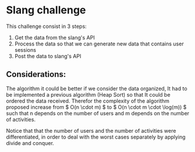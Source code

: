 # Slang challenge
This challenge consist in 3 steps:

1. Get the data from the slang's API
2. Process the data so that we can generate new data that contains user sessions
3. Post the data to slang's API

## Considerations:
The algorithm it could be better if we consider the data organized, It had to be implemented a previous algorithm (Heap Sort) so that It could be ordered the data received.
Therefor the complexity of the algorithm proposed increase from $ O(n \cdot m) $ to $ O(n \cdot m \cdot \log(m)) $ such that n depends on the number of users and m depends on the number of activities.

Notice that that the number of users and the number of activities were differentiated, in order to deal with the worst cases separately by applying divide and conquer.
